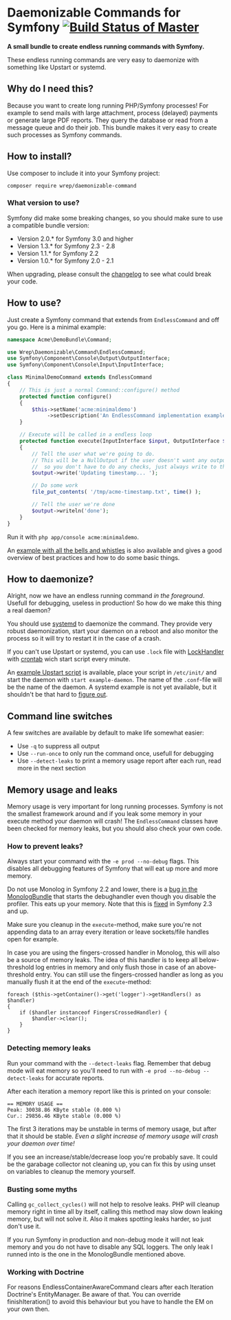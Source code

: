 # Daemonizable Commands for Symfony [![Build Status of Master](https://travis-ci.org/mac-cain13/daemonizable-command.png?branch=master)](https://travis-ci.org/mac-cain13/daemonizable-command)

**A small bundle to create endless running commands with Symfony.**

These endless running commands are very easy to daemonize with something like Upstart or systemd.

## Why do I need this?
Because you want to create long running PHP/Symfony processes! For example to send mails with large attachment, process (delayed) payments or generate large PDF reports. They query the database or read from a message queue and do their job. This bundle makes it very easy to create such processes as Symfony commands.

## How to install?
Use composer to include it into your Symfony project:

`composer require wrep/daemonizable-command`

### What version to use?
Symfony did make some breaking changes, so you should make sure to use a compatible bundle version:
* Version 2.0.* for Symfony 3.0 and higher
* Version 1.3.* for Symfony 2.3 - 2.8
* Version 1.1.* for Symfony 2.2
* Version 1.0.* for Symfony 2.0 - 2.1

When upgrading, please consult the [changelog](Changelog.md) to see what could break your code.

## How to use?
Just create a Symfony command that extends from `EndlessCommand` and off you go. Here is a minimal example:

```php
namespace Acme\DemoBundle\Command;

use Wrep\Daemonizable\Command\EndlessCommand;
use Symfony\Component\Console\Output\OutputInterface;
use Symfony\Component\Console\Input\InputInterface;

class MinimalDemoCommand extends EndlessCommand
{
	// This is just a normal Command::configure() method
	protected function configure()
	{
		$this->setName('acme:minimaldemo')
			 ->setDescription('An EndlessCommand implementation example');
	}

	// Execute will be called in a endless loop
	protected function execute(InputInterface $input, OutputInterface $output)
	{
		// Tell the user what we're going to do.
		// This will be a NullOutput if the user doesn't want any output at all,
		//  so you don't have to do any checks, just always write to the output.
		$output->write('Updating timestamp... ');

		// Do some work
		file_put_contents( '/tmp/acme-timestamp.txt', time() );

		// Tell the user we're done
		$output->writeln('done');
	}
}
```

Run it with `php app/console acme:minimaldemo`.

An [example with all the bells and whistles](examples/ExampleCommand.php) is also available and gives a good overview of best practices and how to do some basic things.

## How to daemonize?
Alright, now we have an endless running command *in the foreground*. Usefull for debugging, useless in production! So how do we make this thing a real daemon?

You should use [systemd](http://www.freedesktop.org/wiki/Software/systemd) to daemonize the command. They provide very robust daemonization, start your daemon on a reboot and also monitor the process so it will try to restart it in the case of a crash.

If you can't use Upstart or systemd, you can use `.lock` file with [LockHandler](http://symfony.com/doc/current/components/filesystem/lock_handler.html) with [crontab](https://wikipedia.org/wiki/Cron) wich start script every minute.

An [example Upstart script](examples/example-daemon.conf) is available, place your script in `/etc/init/` and start the daemon with `start example-daemon`. The name of the `.conf`-file will be the name of the daemon. A systemd example is not yet available, but it shouldn't be that hard to [figure out](http://patrakov.blogspot.nl/2011/01/writing-systemd-service-files.html).

## Command line switches
A few switches are available by default to make life somewhat easier:

* Use `-q` to suppress all output
* Use `--run-once` to only run the command once, usefull for debugging
* Use `--detect-leaks` to print a memory usage report after each run, read more in the next section

## Memory usage and leaks
Memory usage is very important for long running processes. Symfony is not the smallest framework around and if you leak some memory in your execute method your daemon will crash! The `EndlessCommand` classes have been checked for memory leaks, but you should also check your own code.

### How to prevent leaks?
Always start your command with the `-e prod --no-debug` flags. This disables all debugging features of Symfony that will eat up more and more memory.

Do not use Monolog in Symfony 2.2 and lower, there is a [bug in the MonologBundle](https://github.com/symfony/MonologBundle/issues/37) that starts the debughandler even though you disable the profiler. This eats up your memory. Note that this is [fixed](https://github.com/symfony/MonologBundle/commit/1fc0864a9344b15a04ed90612a91cf8e5b8fb305) in Symfony 2.3 and up.

Make sure you cleanup in the `execute`-method, make sure you're not appending data to an array every iteration or leave sockets/file handles open for example.

In case you are using the fingers-crossed handler in Monolog, this will also be a source of memory leaks. The idea of this handler is to keep all below-threshold log entries in memory and only flush those in case of an above-threshold entry. You can still use the fingers-crossed handler as long as you manually flush it at the end of the `execute`-method:

```
foreach ($this->getContainer()->get('logger')->getHandlers() as $handler)
{
    if ($handler instanceof FingersCrossedHandler) {
        $handler->clear();
    }
}
```

### Detecting memory leaks
Run your command with the `--detect-leaks` flag. Remember that debug mode will eat memory so you'll need to run with `-e prod --no-debug --detect-leaks` for accurate reports.

After each iteration a memory report like this is printed on your console:
```
== MEMORY USAGE ==
Peak: 30038.86 KByte stable (0.000 %)
Cur.: 29856.46 KByte stable (0.000 %)
```

The first 3 iterations may be unstable in terms of memory usage, but after that it should be stable. *Even a slight increase of memory usage will crash your daemon over time!*

If you see an increase/stable/decrease loop you're probably save. It could be the garabage collector not cleaning up, you can fix this by using unset on variables to cleanup the memory yourself.

### Busting some myths
Calling `gc_collect_cycles()` will not help to resolve leaks. PHP will cleanup memory right in time all by itself, calling this method may slow down leaking memory, but will not solve it. Also it makes spotting leaks harder, so just don't use it.

If you run Symfony in production and non-debug mode it will not leak memory and you do not have to disable any SQL loggers. The only leak I runned into is the one in the MonologBundle mentioned above.

### Working with Doctrine
For reasons EndlessContainerAwareCommand clears after each Iteration Doctrine's EntityManager. Be aware of that.
You can override finishIteration() to avoid this behaviour but you have to handle the EM on your own then. 
